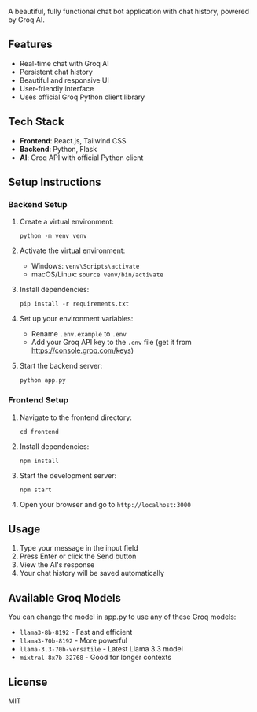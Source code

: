 
A beautiful, fully functional chat bot application with chat history, powered by Groq AI.

## Features

- Real-time chat with Groq AI
- Persistent chat history
- Beautiful and responsive UI
- User-friendly interface
- Uses official Groq Python client library

## Tech Stack

- **Frontend**: React.js, Tailwind CSS
- **Backend**: Python, Flask
- **AI**: Groq API with official Python client

## Setup Instructions

### Backend Setup

1. Create a virtual environment:
   ```
   python -m venv venv
   ```

2. Activate the virtual environment:
   - Windows: `venv\Scripts\activate`
   - macOS/Linux: `source venv/bin/activate`

3. Install dependencies:
   ```
   pip install -r requirements.txt
   ```

4. Set up your environment variables:
   - Rename `.env.example` to `.env`
   - Add your Groq API key to the `.env` file (get it from https://console.groq.com/keys)

5. Start the backend server:
   ```
   python app.py
   ```

### Frontend Setup

1. Navigate to the frontend directory:
   ```
   cd frontend
   ```

2. Install dependencies:
   ```
   npm install
   ```

3. Start the development server:
   ```
   npm start
   ```

4. Open your browser and go to `http://localhost:3000`

## Usage

1. Type your message in the input field
2. Press Enter or click the Send button
3. View the AI's response
4. Your chat history will be saved automatically

## Available Groq Models

You can change the model in app.py to use any of these Groq models:

- `llama3-8b-8192` - Fast and efficient
- `llama3-70b-8192` - More powerful
- `llama-3.3-70b-versatile` - Latest Llama 3.3 model
- `mixtral-8x7b-32768` - Good for longer contexts

## License

MIT 